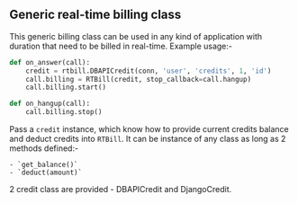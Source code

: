 ## Generic real-time billing class
This generic billing class can be used in any kind of application
with duration that need to be billed in real-time. Example usage:-

```python
def on_answer(call):
    credit = rtbill.DBAPICredit(conn, 'user', 'credits', 1, 'id')
    call.billing = RTBill(credit, stop_callback=call.hangup)
    call.billing.start()

def on_hangup(call):
    call.billing.stop()
``` 

Pass a `credit` instance, which know how to provide current credits balance and
deduct credits into `RTBill`. It can be instance of any class as long as 2 methods
defined:-

    - `get_balance()`
    - `deduct(amount)`

2 credit class are provided - DBAPICredit and DjangoCredit.
